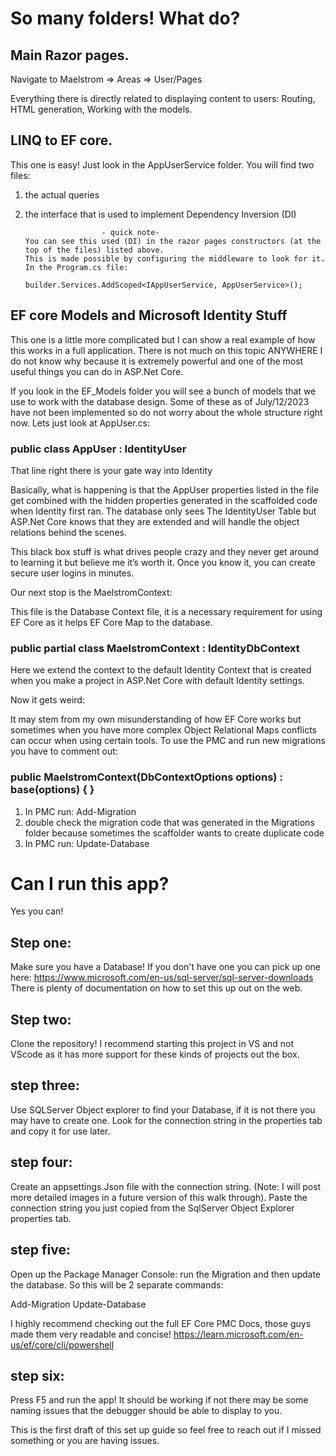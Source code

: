 # So many folders! What do?

## Main Razor pages.
Navigate to Maelstrom => Areas => User/Pages 

Everything there is directly related to displaying content to users:
Routing, HTML generation, Working with the models. 

## LINQ to EF core.
This one is easy! Just look in the AppUserService folder.
You will find two files:

1) the actual queries
2) the interface that is used to implement Dependency Inversion (DI)
   
     					- quick note-
       You can see this used (DI) in the razor pages constructors (at the top of the files) listed above.
       This is made possible by configuring the middleware to look for it.
       In the Program.cs file:
   
       builder.Services.AddScoped<IAppUserService, AppUserService>();

   

## EF core Models and Microsoft Identity Stuff
This one is a little more complicated but I can show a real example of how this works in a full application.
There is not much on this topic ANYWHERE I do not know why because it is extremely powerful and one of the most useful things you can do in ASP.Net Core.

If you look in the EF_Models folder you will see a bunch of models that we use to work with the database design.
Some of these as of July/12/2023 have not been implemented so do not worry about the whole structure right now.
Lets just look at AppUser.cs:

  ### public class AppUser : IdentityUser

That line right there is your gate way into Identity

Basically, what is happening is that the AppUser properties listed in the file get combined with the hidden properties generated in the scaffolded code when Identity first ran. The database only sees The IdentityUser Table but ASP.Net Core knows that they are extended and will handle the object relations behind the scenes.

This black box stuff is what drives people crazy and they never get around to learning it but believe me it’s worth it.
Once you know it, you can create secure user logins in minutes.

Our next stop is the MaelstromContext:

This file is the Database Context file, it is a necessary requirement for using EF Core as it helps EF Core Map to the database.

###  public partial class MaelstromContext : IdentityDbContext<AppUser>

Here we extend the context to the default Identity Context that is created when you make a project in ASP.Net Core with default Identity settings.

Now it gets weird:

It may stem from my own misunderstanding of how EF Core works but sometimes when you have more complex Object Relational Maps conflicts can occur when using certain tools. To use the PMC and run new migrations you have to comment out:

###  public MaelstromContext(DbContextOptions<MaelstromContext> options) : base(options) { }


1) In PMC run: Add-Migration
2) double check the migration code that was generated in the Migrations folder because sometimes the scaffolder wants to create duplicate code
3) In PMC run: Update-Database



# Can I run this app?
Yes you can! 

## Step one: 
Make sure you have a Database! If you don't have one you can pick up one here: https://www.microsoft.com/en-us/sql-server/sql-server-downloads
There is plenty of documentation on how to set this up out on the web.

## Step two:
Clone the repository! I recommend starting this project in VS and not VScode as it has more support for these kinds of projects out the box.

## step three:
Use SQLServer Object explorer to find your Database, if it is not there you may have to create one. Look for the connection string in the properties tab and copy it for use later.

## step four:
Create an appsettings.Json file with the connection string. (Note: I will post more detailed images in a future version of this walk through).
Paste the connection string you just copied from the SqlServer Object Explorer properties tab.

## step five:
Open up the Package Manager Console: run the Migration and then update the database. So this will be 2 separate commands:

Add-Migration
Update-Database

I highly recommend checking out the full EF Core PMC Docs, those guys made them very readable and concise!
https://learn.microsoft.com/en-us/ef/core/cli/powershell

## step six:
Press F5 and run the app! It should be working if not there may be some naming issues that the debugger should be able to display to you. 

This is the first draft of this set up guide so feel free to reach out if I missed something or you are having issues.
